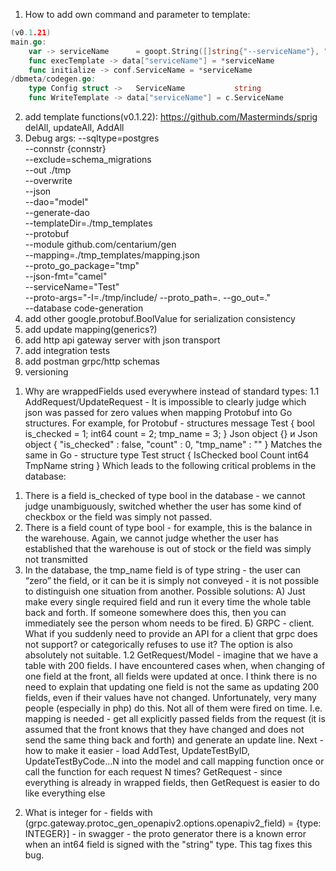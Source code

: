1) How to add own command and parameter to template:
```go
(v0.1.21)
main.go:
    var -> serviceName      = goopt.String([]string{"--serviceName"}, "", "Name for service in proto")
    func execTemplate -> data["serviceName"] = *serviceName
    func initialize -> conf.ServiceName = *serviceName
/dbmeta/codegen.go:
    type Config struct ->   ServiceName           string
	func WriteTemplate -> data["serviceName"] = c.ServiceName
```
2) add template functions(v0.1.22): https://github.com/Masterminds/sprig 
delAll, updateAll, AddAll
3)  Debug args:
   --sqltype=postgres \
   --connstr {connstr} \
   --exclude=schema_migrations \
   --out ./tmp \
   --overwrite \
   --json \
   --dao="model" \
   --generate-dao \
   --templateDir=./tmp_templates \
   --protobuf \
   --module github.com/centarium/gen \
   --mapping=./tmp_templates/mapping.json \
   --proto_go_package="tmp" \
   --json-fmt="camel" \
   --serviceName="Test" \
   --proto-args="-I=./tmp/include/ --proto_path=. --go_out=." \
   --database code-generation
4) add other google.protobuf.BoolValue for serialization consistency
5) add update mapping(generics?)
6) add http api gateway server with json transport
7) add integration tests
8) add postman grpc/http schemas
9)  versioning


1. Why are wrappedFields used everywhere instead of standard types:
   1.1 AddRequest/UpdateRequest - It is impossible to clearly judge which json was passed for
   zero values when mapping Protobuf into Go structures. For example, for Protobuf - structures
message Test {
   bool is_checked = 1;
   int64 count = 2;
   tmp_name = 3; 
}
Json object {} и Json object { "is_checked" : false, "count" : 0, "tmp_name" : "" }
Matches the same in Go - structure
type Test struct {
   IsChecked bool
   Count int64
   TmpName string
}
   Which leads to the following critical problems in the database:
1) There is a field is_checked of type bool in the database - we cannot judge unambiguously, switched
   whether the user has some kind of checkbox or the field was simply not passed.
2) There is a field count of type bool - for example, this is the balance in the warehouse. Again, we cannot judge
   whether the user has established that the warehouse is out of stock or the field was simply not transmitted
3) In the database, the tmp_name field is of type string - the user can “zero” the field, or it can be
   it is simply not conveyed - it is not possible to distinguish one situation from another.
   Possible solutions: 
  А) Just make every single required field and run it every time
   the whole table back and forth. If someone somewhere does this, then you can immediately see the person whom
   needs to be fired.
  Б) GRPC - client. What if you suddenly need to provide an API for a client that grpc does not support?
   or categorically refuses to use it? The option is also absolutely not suitable.
   1.2 GetRequest/Model - imagine that we have a table with 200 fields. I have encountered cases when, when changing
   of one field at the front, all fields were updated at once. I think there is no need to explain that updating one field
   is not the same as updating 200 fields, even if their values have not changed. Unfortunately, very many
   people (especially in php) do this. Not all of them were fired on time.
I.e. mapping is needed - get all explicitly passed fields from the request (it is assumed that the front knows that they
   have changed and does not send the same thing back and forth) and generate an update line.
   Next - how to make it easier - load AddTest, UpdateTestByID, UpdateTestByCode...N into the model and call
   mapping function once or call the function for each request N times?
   GetRequest - since everything is already in wrapped fields, then GetRequest is easier to do like everything else

2. What is integer for - fields with (grpc.gateway.protoc_gen_openapiv2.options.openapiv2_field) = {type: INTEGER}] -
in swagger - the proto generator there is a known error when an int64 field is signed with the "string" type. This
tag fixes this bug.